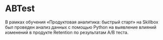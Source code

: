 # ABTest
В рамках обучения «Продуктовая аналитика: быстрый старт» на Skillbox был проведен анализ данных с помощью Python на выявление влияний изменений в продукте Retention по результатам А/В теста.
